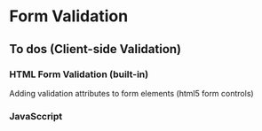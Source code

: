 # Form Validation

## To dos (Client-side Validation)

### HTML Form Validation (built-in)

Adding validation attributes to form elements (html5 form controls)

### JavaSccript
